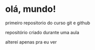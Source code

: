 # olá, mundo!
 primeiro repositorio do curso git e github

repositório criado durante uma aula 

alterei apenas pra eu ver

